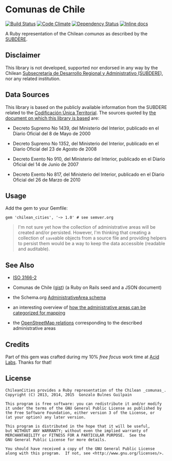 Comunas de Chile
================

[![Build Status](https://api.travis-ci.org/gonzalo-bulnes/chilean_cities.png?branch=master)](https://travis-ci.org/gonzalo-bulnes/chilean_cities)
[![Code Climate](https://codeclimate.com/github/gonzalo-bulnes/chilean_cities.png)](https://codeclimate.com/github/gonzalo-bulnes/chilean_cities)
[![Dependency Status](https://gemnasium.com/gonzalo-bulnes/chilean_cities.svg)](https://gemnasium.com/gonzalo-bulnes/chilean_cities)
[![Inline docs](http://inch-ci.org/github/gonzalo-bulnes/chilean_cities.svg?branch=master)](http://inch-ci.org/github/gonzalo-bulnes/chilean_cities)

A Ruby representation of the Chilean _comunas_ as described by the [SUBDERE][subdere].

  [subdere]: http://www.subdere.gov.cl


Disclaimer
----------

This library is not developed, supported nor endorsed in any way by the Chilean [Subsecretaría de Desarrollo Regional y Administrativo (SUBDERE)][subdere], nor any related institution.

Data Sources
------------

This library is based on the publicly available information from the SUBDERE related to the [Codificación Única Territorial][source]. The sources quoted by [the document on which this library is based][ref] are:

- Decreto Supremo No 1439, del Ministerio del Interior, publicado en el Diario Oficial del 8 de Mayo de 2000
- Decreto Supremo No 1352, del Ministerio del Interior, publicado en el Diario Oficial del 23 de Agosto de 2008
- Decreto Exento No 910, del Ministerio del Interior, publicado en el Diario Oficial del 14 de Junio de 2007
- Decreto Exento No 817, del Ministerio del Interior, publicado en el Diario Oficial del 26 de Marzo de 2010

  [source]: http://www.subdere.gov.cl/documentacion/regiones-provincias-y-comunas-de-chile
  [ref]: http://www.subdere.gov.cl/sites/default/files/documentos/articles-73111_recurso_2.pdf


Usage
-----

Add the gem to your Gemfile:

    gem 'chilean_cities', '~> 1.0' # see semver.org


> I'm not sure yet how the collection of administrative areas will be created and/or persisted.
> However, I'm thinking that creating a collection of `save`able objects from a source file and providing helpers to persist them would be a way to keep the data accessible (readable and auditable).

See Also
--------

- [ISO 3166-2][iso]
- Comunas de Chile ([gist][json]) (a Ruby on Rails seed and a JSON document)
- the Schema.org [AdministrativeArea schema][schema]
- an interesting overview of [how the administrative areas can be categorized for mapping][administrative_mapping]
- the [OpenStreetMap relations][osm_boundaries] corresponding to the described administrative areas

  [iso]: https://en.wikipedia.org/wiki/ISO_3166-2:CL
  [json]: https://gist.github.com/gonzalo-bulnes/337ea1e916e3890fdefa
  [schema]: http://schema.org/AdministrativeArea
  [administrative_mapping]: http://wiki.openstreetmap.org/wiki/Tag:admin%20level=8?uselang=en-US
  [osm_boundaries]: http://www.openstreetmap.org/relation/164609

Credits
-------

Part of this gem was crafted during my 10% _free focus_ work time at [Acid Labs][acidlabs]. Thanks for that!

  [acidlabs]: https://github.com/acidlabs

License
-------

    ChileanCities provides a Ruby representation of the Chilean _comunas_.
    Copyright (C) 2013, 2014, 2015  Gonzalo Bulnes Guilpain

    This program is free software: you can redistribute it and/or modify
    it under the terms of the GNU General Public License as published by
    the Free Software Foundation, either version 3 of the License, or
    (at your option) any later version.

    This program is distributed in the hope that it will be useful,
    but WITHOUT ANY WARRANTY; without even the implied warranty of
    MERCHANTABILITY or FITNESS FOR A PARTICULAR PURPOSE.  See the
    GNU General Public License for more details.

    You should have received a copy of the GNU General Public License
    along with this program.  If not, see <http://www.gnu.org/licenses/>.
